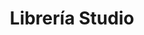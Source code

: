 ---
title: "Librería Studio"
url: /ciudad-autonoma-de-buenos-aires/libreria-studio/
shop: libros
---